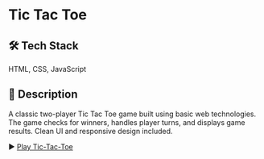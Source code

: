 # Tic Tac Toe

## 🛠 Tech Stack
HTML, CSS, JavaScript

## 📌 Description
A classic two-player Tic Tac Toe game built using basic web technologies. The game checks for winners, handles player turns, and displays game results. Clean UI and responsive design included.

▶️ [Play Tic-Tac-Toe](https://suhandsa.github.io/Tic-Tac-Toe/)

